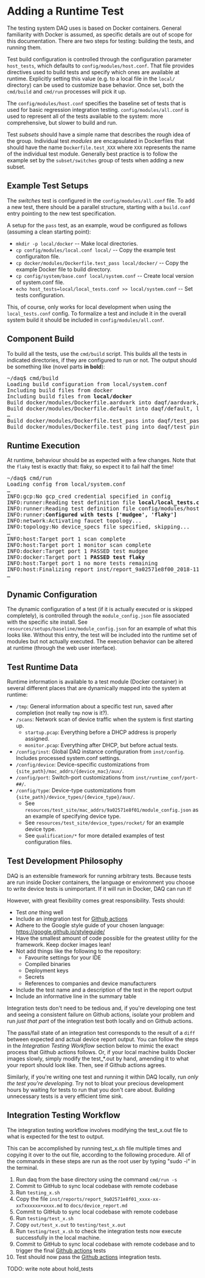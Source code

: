 # Adding a Runtime Test

The testing system DAQ uses is based on Docker containers. General familiarity with Docker is
assumed, as specific details are out of scope for this documentation. There are two steps
for testing: building the tests, and running them.

Test build configuration is controlled through the configuration parameter `host_tests`,
which defaults to `config/modules/host.conf`. That file provides directives used to build tests
and specify which ones are available at runtime. Explicitly setting this value (e.g. to a
local file in the `local/` directory) can be used to customize base behavior. Once set,
both the `cmd/build` and `cmd/run` processes will pick it up.

The `config/modules/host.conf` specifies the baseline set of tests that is used for basic regression
integration testing. `config/modules/all.conf` is used to represent all of the tests available
to the system: more comprehensive, but slower to build and run.

Test _subsets_ should have a simple name that describes the rough idea of the group. Individual
test _modules_ are encapsulated in Dockerfiles that should have the name `Dockerfile.test_XXX`
where `XXX` represents the name of the individual test module. Generally best practice is to
follow the example set by the `subset/switches` group of tests when adding a new subset.

## Example Test Setups

The _switches_ test is configured in the `config/modules/all.conf` file. To add a new test, there
should be a parallel structure, starting with a `build.conf` entry pointing to the new test
specification.

A setup for the `pass` test, as an example, woud be configured as follows
(assuming a clean starting point):
* `mkdir -p local/docker` -- Make local directories.
* `cp config/modules/local.conf local/` -- Copy the example test configuraiton file.
* `cp docker/modules/Dockerfile.test_pass local/docker/` -- Copy the example Docker file to build directory.
* `cp config/system/base.conf local/system.conf` -- Create local version of system.conf file.
* `echo host_tests=local/local_tests.conf >> local/system.conf` -- Set tests configuration.

This, of course, only works for local development when using the `local_tests.conf` config. To
formalize a test and include it in the overall system build it should be included in
`config/modules/all.conf`.

## Component Build

To build all the tests, use the `cmd/build` script. This builds all the tests in indicated
directories, if they are configured to run or not. The output should be something like (novel
parts <b>in bold</b>):

<pre>
~/daq$ cmd/build 
Loading build configuration from local/system.conf
Including build files from docker
Including build files from <b>local/docker</b>
Build docker/modules/Dockerfile.aardvark into daqf/aardvark, log to build/docker_build.aardvark...
Build docker/modules/Dockerfile.default into daqf/default, log to build/docker_build.default...
&hellip;
Build docker/modules/Dockerfile.test_pass into daqf/test_pass, log to build/docker_build.test_pass...
Build docker/modules/Dockerfile.test_ping into daqf/test_ping, log to build/docker_build.test_ping...
</pre>

## Runtime Execution

At runtime, behaviour should be as expected with a few changes. Note that the `flaky` test
is exactly that: flaky, so expect it to fail half the time!

<pre>
~/daq$ cmd/run
Loading config from local/system.conf
&hellip;
INFO:gcp:No gcp_cred credential specified in config
INFO:runner:Reading test definition file <b>local/local_tests.conf</b>
INFO:runner:Reading test definition file config/modules/host.conf
INFO:runner:<b>Configured with tests ['mudgee', 'flaky']</b>
INFO:network:Activating faucet topology...
INFO:topology:No device_specs file specified, skipping...
&hellip;
INFO:host:Target port 1 scan complete
INFO:host:Target port 1 monitor scan complete
INFO:docker:Target port 1 PASSED test mudgee
INFO:docker:Target port 1 <b>PASSED test flaky</b>
INFO:host:Target port 1 no more tests remaining
INFO:host:Finalizing report inst/report_9a02571e8f00_2018-11-06T21:20:51.txt
&hellip;
</pre>

## Dynamic Configuration

The dynamic configuration of a test (if it is actually executed or is skipped completely),
is controlled through the `module_config.json` file associated with the specific site install.
See `resources/setups/baseline/module_config.json` for an example of what this looks like. Without this entry,
the test will be included into the runtime set of modules but not actually executed. The
execution behavior can be altered at runtime (through the web user interface).

## Test Runtime Data

Runtime information is available to a test module (Docker container) in several
different places that are dynamically mapped into the system at runtime:
* `/tmp`: General information about a specific test run, saved after completion (not really `tmp` now is it?).
* `/scans`: Network scan of device traffic when the system is first starting up.
  * `startup.pcap`: Everything before a DHCP address is properly assigned.
  * `monitor.pcap`: Everything after DHCP, but before actual tests.
* `/config/inst`: Global DAQ instance configuration from `inst/config`. Includes processed system.conf settings.
* `/config/device`: Device-specific customizations from `{site_path}/mac_addrs/{device_mac}/aux/`.
* `/config/port`: Switch-port customizations from `inst/runtime_conf/port-##/`.
* `/config/type`: Device-type customizations from `{site_path}/device_types/{device_type}/aux/`.
  * See `resources/test_site/mac_addrs/9a02571e8f01/module_config.json` as an example of specifying device type.
  * See `resources/test_site/device_types/rocket/` for an example device type.
  * See `qualification/*` for more detailed examples of test configuration files.

## Test Development Philosophy

DAQ is an extensible framework for running arbitrary tests. Because tests are run inside Docker containers, the language or environment you choose to write device tests is unimportant. If it will run in Docker, DAQ can run it!

However, with great flexibility comes great responsibility. 
Tests should:

- Test _one_ thing well
- Include an integration test for [Github actions](https://github.com/faucetsdn/daq/actions)
- Adhere to the Google style guide of your chosen language: https://google.github.io/styleguide/
- Have the smallest amount of code possible for the greatest utility for the framework. Keep docker images lean!
- Not add things like the following to the repository:
    - Favourite settings for your IDE
    - Compiled binaries
    - Deployment keys
    - Secrets
    - References to companies and device manufacturers
- Include the test name and a description of the test in the report output
- Include an informative line in the summary table

Integration tests don't need to be tedious and, if you're developing one test and seeing a consistent failure on Github actions, isolate your problem and run _just that part_ of the integration test both locally and on Github actions.

The pass/fail state of an integration test corresponds to the result of a `diff` between expected and actual device report output. You can follow the steps in the _Integration Testing Workflow_ section below to mimic the exact process that Github actions follows. Or, if your local machine builds Docker images slowly, simply modify the test_*.out by hand, amending it to what your report should look like. Then, see if Github actions agrees.

Similarly, if you're writing one test and running it within DAQ locally, run _only the test you're developing_. Try not to bloat your precious development hours by waiting for tests to run that you don't care about. Building unnecessary tests is a very efficient time sink.

## Integration Testing Workflow 

The integration testing workflow involves modifying the test_x.out file to what is expected for the test to output.

This can be accomplished by running test_x.sh file multiple times and copying it over to the out file, according to the following procedure.
All of the commands in these steps are run as the root user by typing "sudo -i" in the terminal.

1. Run daq from the base directory using the command `cmd/run -s`
2. Commit to GitHub to sync local codebase with remote codebase
3. Run `testing_x.sh` 
4. Copy the file `inst/reports/report_9a02571e8f01_xxxx-xx-xxTxxxxxx+xxxx.md` to `docs/device_report.md`
5. Commit to GitHub to sync local codebase with remote codebase
6. Run `testing/test_x.sh` 
7. Copy `out/test_x.out` to `testing/test_x.out` 
8. Run `testing/test_x.sh` to check the integration tests now execute successfully in the local machine.
9. Commit to GitHub to sync local codebase with remote codebase and to trigger the final [Github actions](https://github.com/faucetsdn/daq/actions) tests
10. Test should now pass the [Github actions](https://github.com/faucetsdn/daq/actions) integration tests.

TODO: write note about hold_tests 

